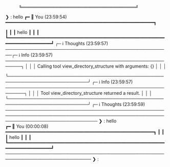           ╚══════════════════════════════════════════════════╝
❯ : hello
┏━ 👤 You (23:59:54) ━━━━━━━━━━━━━━━━━━━━━━━━━━━━━━━━━━━━━━━━━━━━━━━━━━━━━━━┓


┃                                                                           ┃
┃  hello                                                                    ┃
┃                                                                           ┃
┗━━━━━━━━━━━━━━━━━━━━━━━━━━━━━━━━━━━━━━━━━━━━━━━━━━━━━━━━━━━━━━━━━━━━━━━━━━━┛
╭─ ℹ️ Thoughts (23:59:57) ────────────────────────────────────────────────────╭─ ℹ️ Info (23:59:57) ───────────────────────────────────────────────────────╮
│                                                                           │
│  Calling tool view_directory_structure with arguments: {}                 │
│                                                                           │

╰───────────────────────────────────────────────────────────────────────────╯
╭─ ℹ️ Info (23:59:57) ────────────────────────────────────────────────────────╮
│                                                                           │
│  Tool view_directory_structure returned a result.                         │
│                                                                           │
╰───────────────────────────────────────────────────────────────────────────╯
╭─ ℹ️ Thoughts (23:59:59) ─────────────────────────────────────────────────────────────────────────────────────────────────────────────────────────────────
❯ : hello                                                                    
┏━ 👤 You (00:00:08) ━━━━━━━━━━━━━━━━━━━━━━━━━━━━━━━━━━━━━━━━━━━━━━━━━━━━━━━┓
┃                                                                           ┃
┃  hello                                                                    ┃
┃                                                                           ┃
┗━━━━━━━━━━━━━━━━━━━━━━━━━━━━━━━━━━━━━━━━━━━━━━━━━━━━━━━━━━━━━━━━━━━━━━━━━━━┛
─────────────────────────────────────────────────────────────────────────────
❯ :                                                                          
                                                                             
                                                                             
